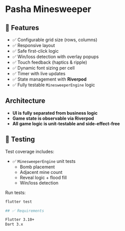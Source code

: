 # Pasha Minesweeper

## 🚀 Features

- ✅ Configurable grid size (rows, columns)
- ✅ Responsive layout
- ✅ Safe first-click logic
- ✅ Win/loss detection with overlay popups
- ✅ Touch feedback (haptics & ripple)
- ✅ Dynamic font sizing per cell
- ✅ Timer with live updates
- ✅ State management with **Riverpod**
- ✅ Fully testable `MinesweeperEngine` logic

## Architecture

- **UI is fully separated from business logic**
- **Game state is observable via Riverpod**
- **All game logic is unit-testable and side-effect-free**

## 🧪 Testing

Test coverage includes:

- ✅ `MinesweeperEngine` unit tests
  - Bomb placement
  - Adjacent mine count
  - Reveal logic + flood fill
  - Win/loss detection

Run tests:

```bash
flutter test

## ✅ Requirements

Flutter 3.10+
Dart 3.x
```
